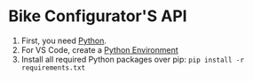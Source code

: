 # Bike Configurator'S API

1. First, you need [Python](https://www.python.org/).
2. For VS Code, create a [Python Environment](https://code.visualstudio.com/docs/python/python-tutorial#_create-a-virtual-environment)
3. Install all required Python packages over pip: ```pip install -r requirements.txt```